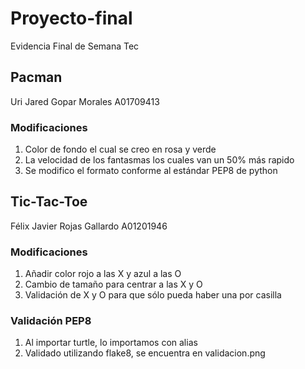 # Proyecto-final
Evidencia Final de Semana Tec

## Pacman

Uri Jared Gopar Morales A01709413

### Modificaciones   

1. Color de fondo el cual se creo en rosa y verde
2. La velocidad de los fantasmas los cuales van un 50% más rapido
3. Se modifico el formato conforme al estándar PEP8 de python

## Tic-Tac-Toe

Félix Javier Rojas Gallardo A01201946

### Modificaciones

1. Añadir color rojo a las X y azul a las O
2. Cambio de tamaño para centrar a las X y O
3. Validación de X y O para que sólo pueda haber una por casilla

### Validación PEP8

1. Al importar turtle, lo importamos con alias
2. Validado utilizando flake8, se encuentra en validacion.png

